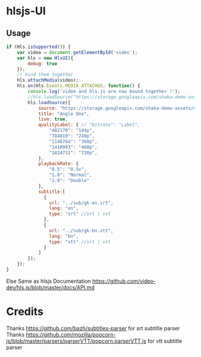 # hlsjs-UI

## Usage

```javascript
if (Hls.isSupported()) {
    var video = document.getElementById('video');
    var hls = new HlsUI({
        debug: true
    });
    // bind them together
    hls.attachMedia(video);
    hls.on(Hls.Events.MEDIA_ATTACHED, function() {
        console.log('video and hls.js are now bound together !');
        //hls.loadSource("https://storage.googleapis.com/shaka-demo-assets/angel-one-hls/hls.m3u8") //Direct, without meta data
        hls.loadSource({
            source: "https://storage.googleapis.com/shaka-demo-assets/angel-one-hls/hls.m3u8",
            title: "Angle One",
            live: true,
            qualityLabel: { // "bitrate": "Label",
                "482170": "144p",
                "784019": "240p",
                "1146764": "360p",
                "1410993": "480p",
                "1824731": "720p",
            },
            playbackRate: {
                "0.5": "0.5x",
                "1.0": "Normal",
                "2.0": "Double"
            },
            subtitle:[
              {
                url: "../sub/gk-en.srt",
                lang: "en",
                type: "srt" //srt | vvt
              },
              {
                url: "../sub/gk-bn.vtt",
                lang: "bn",
                type: "vtt" //srt | vtt
              }
            ]
        });
    });
}
```

Else Same as hlsjs Documentation https://github.com/video-dev/hls.js/blob/master/docs/API.md

# Credits
Thanks https://github.com/bazh/subtitles-parser for srt subtitle parser
Thanks https://github.com/mozilla/popcorn-js/blob/master/parsers/parserVTT/popcorn.parserVTT.js for vtt subtitle parser

